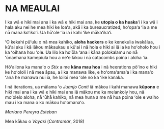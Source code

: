 ﻿NA MEAULAI
==========

I ka wā e hiki mai ana i ka wā e hiki mai ana, ke **utopia o ka huaka**ʻi i ka wā i hala aku nei he mea hiki ke loaʻa, akā i ka bureaucratized, hoʻopaʻa ʻia a me nā mana koʻikoʻi. Ua hōʻole ʻia ia i kahi ʻike mākaʻikaʻi.

ʻO kekahi pūʻulu o nā mea kahiko, **aloha hackers** o ke kenekulia iwakālua, kūʻai aku i kā lākou mākaukau e kūʻai i nā hola e hiki ai iā ia ke hoʻoholo hou i ka ʻoihana hou ʻole. Ua lilo ka hoʻōla ʻana i kāna polokalamu no nā ʻōnaehana kamepiula hou a neʻe lākou i nā catacombs poina i aloha ʻia.

Hōʻailona ka manaʻo o *Stix* a me **kāna mau hoa** i nā heerations pōʻino e hiki ke hoʻololi i nā mea āpau, a i ka manawa like, e hoʻomaʻamaʻa i ka manaʻo ʻana he manawa nui ia, he loiloi mea ʻole no ka ʻike kanaka.

I nā iterations, ua mālama ʻo *Juanjo Conti* iā mākou i kahi manawa **kūpono** e hiki mai ana i ka wā e hiki mai ana iā mākou me ka melankoly hou, nā moʻolelo aloha, nā ʻūhā kahiko, nā mea huna a me nā hua poina ʻole e waiho mau i ka mana o ko mākou hoʻomanaʻo.

*Mariano Pereyra Esteban*

Mea kākau o *Vayasí* (*Contramar*, 2018)
